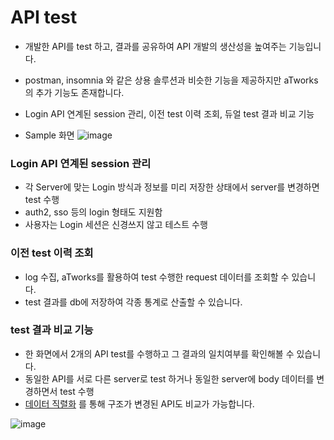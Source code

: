 # API test
- 개발한 API를 test 하고, 결과를 공유하여 API 개발의 생산성을 높여주는 기능입니다.
- postman, insomnia 와 같은 상용 솔루션과 비슷한 기능을 제공하지만 aTworks의 추가 기능도 존재합니다. 
- Login API 연계된 session 관리, 이전 test 이력 조회, 듀얼 test 결과 비교 기능


- Sample 화면
![image](https://user-images.githubusercontent.com/85854794/221113410-a3c9b1e2-896c-4844-9cb0-4d7e2433446b.png)


### Login API 연계된 session 관리
- 각 Server에 맞는 Login 방식과 정보를 미리 저장한 상태에서 server를 변경하면 test 수행
- auth2, sso 등의 login 형태도 지원함
- 사용자는 Login 세션은 신경쓰지 않고 테스트 수행 


### 이전 test 이력 조회
- log 수집, aTworks를 활용하여 test 수행한 request 데이터를 조회할 수 있습니다.
- test 결과를 db에 저장하여 각종 통계로 산출할 수 있습니다.


### test 결과 비교 기능
- 한 화면에서 2개의 API test를 수행하고 그 결과의 일치여부를 확인해볼 수 있습니다. 
- 동일한 API를 서로 다른 server로 test 하거나 동일한 server에 body 데이터를 변경하면서 test 수행
- [데이터 직렬화](https://github.com/atworks-sk/atworks_tutorials/blob/main/business/dataSerialization.md) 를 통해 구조가 변경된 API도 비교가 가능합니다.

![image](https://user-images.githubusercontent.com/85854794/221119837-d8ead327-0f37-4558-a05d-89db9c1bde6a.png)
 
 
